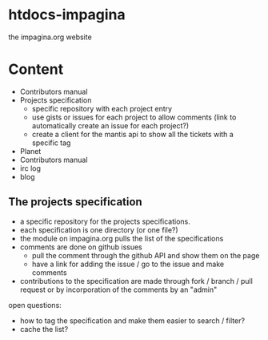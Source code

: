 # htdocs-impagina

the impagina.org website

# Content

- Contributors manual
- Projects specification
  - specific repository with each project entry
  - use gists or issues for each project to allow comments (link to automatically create an issue for each project?)
  - create a client for the mantis api to show all the tickets with a specific tag
- Planet
- Contributors manual
- irc log
- blog

## The projects specification

- a specific repository for the projects specifications.
- each specification is one directory (or one file?)
- the module on impagina.org pulls the list of the specifications
- comments are done on github issues
  - pull the comment through the github API and show them on the page
  - have a link for adding the issue / go to the issue and make comments
- contributions to the specification are made through fork / branch / pull request or by incorporation of the comments by an "admin"

open questions:
- how to tag the specification and make them easier to search / filter?
- cache the list?
